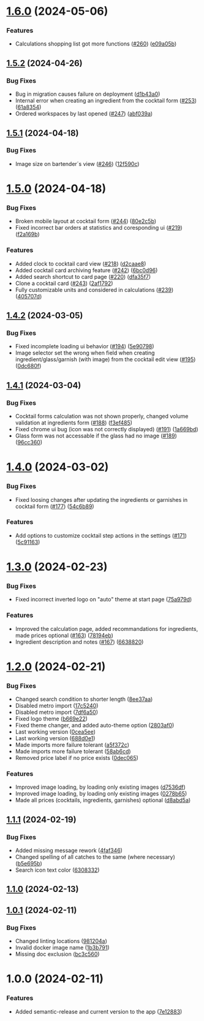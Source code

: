# [1.6.0](https://github.com/jo-gross/Cocktail-Manager/compare/v1.5.2...v1.6.0) (2024-05-06)


### Features

* Calculations shopping list got more functions  ([#260](https://github.com/jo-gross/Cocktail-Manager/issues/260)) ([e09a05b](https://github.com/jo-gross/Cocktail-Manager/commit/e09a05b507daa3ca394baf8fba1211ff0bb1ffe8))

## [1.5.2](https://github.com/jo-gross/Cocktail-Manager/compare/v1.5.1...v1.5.2) (2024-04-26)


### Bug Fixes

* Bug in migration causes failure on deployment ([d1b43a0](https://github.com/jo-gross/Cocktail-Manager/commit/d1b43a0a856f6c6555bf7c076c69dbae8934d970))
* Internal error when creating an ingredient from the cocktail form ([#253](https://github.com/jo-gross/Cocktail-Manager/issues/253)) ([61a8354](https://github.com/jo-gross/Cocktail-Manager/commit/61a835452e24a3e0ad2c97285a22917d751cd665))
* Ordered workspaces by last opened ([#247](https://github.com/jo-gross/Cocktail-Manager/issues/247)) ([abf039a](https://github.com/jo-gross/Cocktail-Manager/commit/abf039a2c07a41eabdbba7dc19f18d58de048d92))

## [1.5.1](https://github.com/jo-gross/Cocktail-Manager/compare/v1.5.0...v1.5.1) (2024-04-18)


### Bug Fixes

* Image size on bartender´s view ([#246](https://github.com/jo-gross/Cocktail-Manager/issues/246)) ([12f590c](https://github.com/jo-gross/Cocktail-Manager/commit/12f590c6ce28f402f6d08208d150e541ee9c1e59))

# [1.5.0](https://github.com/jo-gross/Cocktail-Manager/compare/v1.4.2...v1.5.0) (2024-04-18)


### Bug Fixes

* Broken mobile layout at cocktail form ([#244](https://github.com/jo-gross/Cocktail-Manager/issues/244)) ([80e2c5b](https://github.com/jo-gross/Cocktail-Manager/commit/80e2c5b154a9c5731f1124d0b25fcb7db324cc05))
* Fixed incorrect bar orders at statistics and coresponding ui ([#219](https://github.com/jo-gross/Cocktail-Manager/issues/219)) ([f2a169b](https://github.com/jo-gross/Cocktail-Manager/commit/f2a169b3924634f66be6a18b8844b34b8c06fdb1))


### Features

* Added clock to cocktail card view ([#218](https://github.com/jo-gross/Cocktail-Manager/issues/218)) ([d2caae8](https://github.com/jo-gross/Cocktail-Manager/commit/d2caae8fa072a5dab5fb978b3786fc5e6617576f))
* Added cocktail card archiving feature ([#242](https://github.com/jo-gross/Cocktail-Manager/issues/242)) ([6bc0d96](https://github.com/jo-gross/Cocktail-Manager/commit/6bc0d9680154eeb76ffcf368189cb15a25859e3f))
* Added search shortcut to card page ([#220](https://github.com/jo-gross/Cocktail-Manager/issues/220)) ([dfa35f7](https://github.com/jo-gross/Cocktail-Manager/commit/dfa35f75c0d6e0c2ee16890260db8bebd31ec065))
* Clone a cocktail card ([#243](https://github.com/jo-gross/Cocktail-Manager/issues/243)) ([2af1792](https://github.com/jo-gross/Cocktail-Manager/commit/2af1792856433bb056f20ecf75faaea953699ec3))
* Fully customizable units and considered in calculations ([#239](https://github.com/jo-gross/Cocktail-Manager/issues/239)) ([405707d](https://github.com/jo-gross/Cocktail-Manager/commit/405707d24f2b300d57065ea3d9e67b145df973ec))

## [1.4.2](https://github.com/jo-gross/Cocktail-Manager/compare/v1.4.1...v1.4.2) (2024-03-05)

### Bug Fixes

* Fixed incomplete loading ui
  behavior ([#194](https://github.com/jo-gross/Cocktail-Manager/issues/194)) ([5e90798](https://github.com/jo-gross/Cocktail-Manager/commit/5e9079876b1b8e9eb85c5e7e133eed671dd0029a))
* Image selector set the wrong when field when creating ingredient/glass/garnish (with image) from the cocktail edit
  view ([#195](https://github.com/jo-gross/Cocktail-Manager/issues/195)) ([0dc680f](https://github.com/jo-gross/Cocktail-Manager/commit/0dc680f7b44eec03f96e66267b3d4c05e345b170))

## [1.4.1](https://github.com/jo-gross/Cocktail-Manager/compare/v1.4.0...v1.4.1) (2024-03-04)

### Bug Fixes

* Cocktail forms calculation was not shown properly, changed volume validation at ingredients
  form ([#188](https://github.com/jo-gross/Cocktail-Manager/issues/188)) ([f3ef485](https://github.com/jo-gross/Cocktail-Manager/commit/f3ef485b39b325d26c91b28f40d6065d4f6f27eb))
* Fixed chrome ui bug (icon was not correctly
  displayed) ([#191](https://github.com/jo-gross/Cocktail-Manager/issues/191)) ([1a669bd](https://github.com/jo-gross/Cocktail-Manager/commit/1a669bd1192e9902ea36e94bdcae3e1688c6643f))
* Glass form was not accessable if the glass had no
  image ([#189](https://github.com/jo-gross/Cocktail-Manager/issues/189)) ([96cc360](https://github.com/jo-gross/Cocktail-Manager/commit/96cc360d57ca2d0e29a48bed49684361393448db))

# [1.4.0](https://github.com/jo-gross/Cocktail-Manager/compare/v1.3.0...v1.4.0) (2024-03-02)

### Bug Fixes

* Fixed loosing changes after updating the ingredients or garnishes in cocktail
  form ([#177](https://github.com/jo-gross/Cocktail-Manager/issues/177)) ([54c6b89](https://github.com/jo-gross/Cocktail-Manager/commit/54c6b89835ca5366a318cc8c321c46865306e522))

### Features

* Add options to customize cocktail step actions in the
  settings ([#171](https://github.com/jo-gross/Cocktail-Manager/issues/171)) ([5c91163](https://github.com/jo-gross/Cocktail-Manager/commit/5c9116354636d5bbc5bbdbc961fa1bfb6418a965))

# [1.3.0](https://github.com/jo-gross/Cocktail-Manager/compare/v1.2.0...v1.3.0) (2024-02-23)

### Bug Fixes

* Fixed incorrect inverted logo on "auto" theme at start
  page ([75a979d](https://github.com/jo-gross/Cocktail-Manager/commit/75a979d5bccf79e32294c39dad5c96b0dbb9ca9a))

### Features

* Improved the calculation page, added recommandations for ingredients, made prices
  optional ([#163](https://github.com/jo-gross/Cocktail-Manager/issues/163)) ([78194eb](https://github.com/jo-gross/Cocktail-Manager/commit/78194eb321fd637eff9717b2f61a62f2a331d6fa))
* Ingredient description and
  notes ([#167](https://github.com/jo-gross/Cocktail-Manager/issues/167)) ([6638820](https://github.com/jo-gross/Cocktail-Manager/commit/663882091d1de8ee75f9e9c3597ceef188784002))

# [1.2.0](https://github.com/jo-gross/Cocktail-Manager/compare/v1.1.1...v1.2.0) (2024-02-21)

### Bug Fixes

* Changed search condition to shorter
  length ([8ee37aa](https://github.com/jo-gross/Cocktail-Manager/commit/8ee37aa2013ef78c6bd36b67702486b870915acd))
* Disabled metro
  import ([17c5240](https://github.com/jo-gross/Cocktail-Manager/commit/17c5240f0cf378a64082eb0d0dfa47ed12ee2128))
* Disabled metro
  import ([7df6a50](https://github.com/jo-gross/Cocktail-Manager/commit/7df6a500863fabd03f117515e4f75b5841fcfe76))
* Fixed logo
  theme ([b669e22](https://github.com/jo-gross/Cocktail-Manager/commit/b669e2265f5e4145a132e54c88833b1da7111d35))
* Fixed theme changer, and added auto-theme
  option ([2803af0](https://github.com/jo-gross/Cocktail-Manager/commit/2803af0ef4d7f81419e77f43e44298b653bd00d7))
* Last working
  version ([0cea5ee](https://github.com/jo-gross/Cocktail-Manager/commit/0cea5ee946910387c0c85d38329675cd64ddeab2))
* Last working
  version ([688d0e1](https://github.com/jo-gross/Cocktail-Manager/commit/688d0e1c89d4f22e7c44dc41ee756f188b85d9d8))
* Made imports more failure
  tolerant ([a5f372c](https://github.com/jo-gross/Cocktail-Manager/commit/a5f372c48db4c42d5eaead489b940009db2966e7))
* Made imports more failure
  tolerant ([58ab6cd](https://github.com/jo-gross/Cocktail-Manager/commit/58ab6cd080046949af16cd6f3cf5521fd1451222))
* Removed price label if no price
  exists ([0dec065](https://github.com/jo-gross/Cocktail-Manager/commit/0dec065b83dfabc46f85d9fd8da344724e769fe2))

### Features

* Improved image loading, by loading only existing
  images ([d7536df](https://github.com/jo-gross/Cocktail-Manager/commit/d7536df4cf997c3daea9bcebfa8e510f6d0f78cd))
* Improved image loading, by loading only existing
  images ([0278b65](https://github.com/jo-gross/Cocktail-Manager/commit/0278b65e2c5395d9de289651528a55df6d337a97))
* Made all prices (cocktails, ingredients, garnishes)
  optional ([d8abd5a](https://github.com/jo-gross/Cocktail-Manager/commit/d8abd5a5d4a600b9f870d52a253a1cd10720de3c))

## [1.1.1](https://github.com/jo-gross/Cocktail-Manager/compare/v1.1.0...v1.1.1) (2024-02-19)

### Bug Fixes

* Added missing message
  rework ([4faf346](https://github.com/jo-gross/Cocktail-Manager/commit/4faf34606879697dc11c61955ff5f8897bf01b1d))
* Changed spelling of all catches to the same (where
  necessary) ([b5e695b](https://github.com/jo-gross/Cocktail-Manager/commit/b5e695b5994120ffb709a1065c823c7d762b2497))
* Search icon text
  color ([6308332](https://github.com/jo-gross/Cocktail-Manager/commit/63083324846277b10b8eaf69885a289e5d8da5d9))

## [1.1.0](https://github.com/jo-gross/Cocktail-Manager/compare/v1.0.1...v1.1.0) (2024-02-13)

## [1.0.1](https://github.com/jo-gross/Cocktail-Manager/compare/v1.0.0...v1.0.1) (2024-02-11)

### Bug Fixes

* Changed linting
  locations ([981204a](https://github.com/jo-gross/Cocktail-Manager/commit/981204a30c82f71e5d96d67209728865081a2467))
* Invalid docker image
  name ([1b3b791](https://github.com/jo-gross/Cocktail-Manager/commit/1b3b79132bfabf79eaa516a6388ab6f50a614cf7))
* Missing doc
  exclusion ([bc3c560](https://github.com/jo-gross/Cocktail-Manager/commit/bc3c560591a701eaaff84551bfe7312dd605b811))

# 1.0.0 (2024-02-11)

### Features

* Added semantic-release and current version to the
  app ([7e12883](https://github.com/jo-gross/Cocktail-Manager/commit/7e12883c476e2b4dfc57b01bd6aa2bddf722f675))
